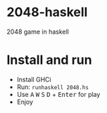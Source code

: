 # 2048-haskell
2048 game in haskell

# Install and run

- Install GHCi
- Run: `runhaskell 2048.hs`
- Use <kbd>A</kbd> <kbd>W</kbd> <kbd>S</kbd> <kbd>D</kbd> + <kbd>Enter</kbd> for play
- Enjoy
